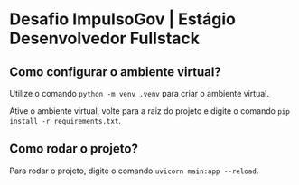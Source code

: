 # Desafio ImpulsoGov | Estágio Desenvolvedor Fullstack

## Como configurar o ambiente virtual?

Utilize o comando `python -m venv .venv` para criar o ambiente virtual.

Ative o ambiente virtual, volte para a raiz do projeto e digite o comando `pip install -r requirements.txt`.


## Como rodar o projeto?

Para rodar o projeto, digite o comando `uvicorn main:app --reload`.
